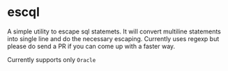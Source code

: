 # escql

A simple utility to escape sql statemets. It will convert multiline statements into single line and do the necessary escaping. Currently uses regexp but please do send a PR if you can come up with a faster way.

Currently supports only `Oracle`